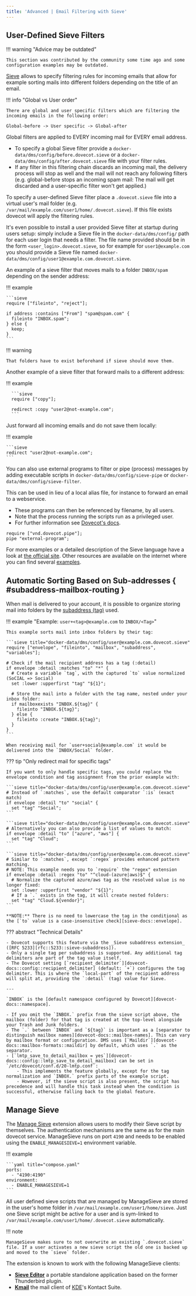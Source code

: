 ```yaml
---
title: 'Advanced | Email Filtering with Sieve'
---
```


## User-Defined Sieve Filters

!!! warning "Advice may be outdated"

    This section was contributed by the community some time ago and some configuration examples may be outdated.

[Sieve][sieve-info] allows to specify filtering rules for incoming emails that allow for example sorting mails into different folders depending on the title of an email.

!!! info "Global vs User order"

    There are global and user specific filters which are filtering the incoming emails in the following order:

    Global-before -> User specific -> Global-after

Global filters are applied to EVERY incoming mail for EVERY email address.

- To specify a global Sieve filter provide a `docker-data/dms/config/before.dovecot.sieve` or a `docker-data/dms/config/after.dovecot.sieve` file with your filter rules.
- If any filter in this filtering chain discards an incoming mail, the delivery process will stop as well and the mail will not reach any following filters (e.g. global-before stops an incoming spam mail: The mail will get discarded and a user-specific filter won't get applied.)

To specify a user-defined Sieve filter place a `.dovecot.sieve` file into a virtual user's mail folder (e.g. `/var/mail/example.com/user1/home/.dovecot.sieve`). If this file exists dovecot will apply the filtering rules.

It's even possible to install a user provided Sieve filter at startup during users setup: simply include a Sieve file in the `docker-data/dms/config/` path for each user login that needs a filter. The file name provided should be in the form `<user_login>.dovecot.sieve`, so for example for `user1@example.com` you should provide a Sieve file named `docker-data/dms/config/user1@example.com.dovecot.sieve`.

An example of a sieve filter that moves mails to a folder `INBOX/spam` depending on the sender address:

!!! example

    ```sieve
    require ["fileinto", "reject"];

    if address :contains ["From"] "spam@spam.com" {
      fileinto "INBOX.spam";
    } else {
      keep;
    }
    ```

!!! warning

    That folders have to exist beforehand if sieve should move them.

Another example of a sieve filter that forward mails to a different address:

!!! example

      ```sieve
      require ["copy"];

      redirect :copy "user2@not-example.com";
      ```

Just forward all incoming emails and do not save them locally:

!!! example

    ```sieve
    redirect "user2@not-example.com";
    ```

You can also use external programs to filter or pipe (process) messages by adding executable scripts in `docker-data/dms/config/sieve-pipe` or `docker-data/dms/config/sieve-filter`.

This can be used in lieu of a local alias file, for instance to forward an email to a webservice.

- These programs can then be referenced by filename, by all users.
- Note that the process running the scripts run as a privileged user.
- For further information see [Dovecot's docs][dovecot-docs::sieve-pipe].

```sieve
require ["vnd.dovecot.pipe"];
pipe "external-program";
```

For more examples or a detailed description of the Sieve language have a look at [the official site][sieve-info::examples]. Other resources are available on the internet where you can find several [examples][third-party::sieve-examples].

[dovecot-docs::sieve-pipe]: https://doc.dovecot.org/configuration_manual/sieve/plugins/extprograms/#pigeonhole-plugin-extprograms
[sieve-info]: http://sieve.info/
[sieve-info::examples]: http://sieve.info/examplescripts
[third-party::sieve-examples]: https://support.tigertech.net/sieve#sieve-example-rules-jmp

## Automatic Sorting Based on Sub-addresses { #subaddress-mailbox-routing }

When mail is delivered to your account, it is possible to organize storing mail into folders by the [subaddress (tag)][docs::accounts-subaddressing] used.

!!! example "Example: `user+<tag>@example.com` to `INBOX/<Tag>`"

    This example sorts mail into inbox folders by their tag:

    ```sieve title="docker-data/dms/config/user@example.com.dovecot.sieve"
    require ["envelope", "fileinto", "mailbox", "subaddress", "variables"];

    # Check if the mail recipient address has a tag (:detail)
    if envelope :detail :matches "to" "*" {
      # Create a variable `tag`, with the captured `to` value normalized (SoCIAL => Social)
      set :lower :upperfirst "tag" "${1}";

      # Store the mail into a folder with the tag name, nested under your inbox folder:
      if mailboxexists "INBOX.${tag}" {
        fileinto "INBOX.${tag}";
      } else {
        fileinto :create "INBOX.${tag}";
      }
    }
    ```

    When receiving mail for `user+social@example.com` it would be delivered into the `INBOX/Social` folder.

??? tip "Only redirect mail for specific tags"

    If you want to only handle specific tags, you could replace the envelope condition and tag assignment from the prior example with:

    ```sieve title="docker-data/dms/config/user@example.com.dovecot.sieve"
    # Instead of `:matches`, use the default comparator `:is` (exact match)
    if envelope :detail "to" "social" {
      set "tag" "Social";
    ```

    ```sieve title="docker-data/dms/config/user@example.com.dovecot.sieve"
    # Alternatively you can also provide a list of values to match:
    if envelope :detail "to" ["azure", "aws"] {
      set "tag" "Cloud";
    ```

    ```sieve title="docker-data/dms/config/user@example.com.dovecot.sieve"
    # Similar to `:matches`, except `:regex` provides enhanced pattern matching.
    # NOTE: This example needs you to `require` the "regex" extension
    if envelope :detail :regex "to" "^cloud-(azure|aws)$" {
      # Normalize the captured azure/aws tag as the resolved value is no longer fixed:
      set :lower :upperfirst "vendor" "${1}";
      # If a `.` exists in the tag, it will create nested folders:
      set "tag" "Cloud.${vendor}";
    ```

    **NOTE:** There is no need to lowercase the tag in the conditional as the [`to` value is a case-insensitive check][sieve-docs::envelope].

??? abstract "Technical Details"

    - Dovecot supports this feature via the _Sieve subaddress extension_ ([RFC 5233][rfc::5233::sieve-subaddress]).
    - Only a single tag per subaddress is supported. Any additional tag delimiters are part of the tag value itself.
    - The Dovecot setting [`recipient_delimiter`][dovecot-docs::config::recipient_delimiter] (default: `+`) configures the tag delimiter. This is where the `local-part` of the recipient address will split at, providing the `:detail` (tag) value for Sieve.

    ---

    `INBOX` is the [default namespace configured by Dovecot][dovecot-docs::namespace].

    - If you omit the `INBOX.` prefix from the sieve script above, the mailbox (folder) for that tag is created at the top-level alongside your Trash and Junk folders.
    - The `.` between `INBOX` and `${tag}` is important as a [separator to distinguish mailbox names][dovecot-docs::mailbox-names]. This can vary by mailbox format or configuration. DMS uses [`Maildir`][dovecot-docs::mailbox-formats::maildir] by default, which uses `.` as the separator.
    - [`lmtp_save_to_detail_mailbox = yes`][dovecot-docs::config::lmtp_save_to_detail_mailbox] can be set in `/etc/dovecot/conf.d/20-lmtp.conf`:
        - This implements the feature globally, except for the tag normalization and `INBOX.` prefix parts of the example script.
        - However, if the sieve script is also present, the script has precedence and will handle this task instead when the condition is successful, otherwise falling back to the global feature.

## Manage Sieve

The [Manage Sieve](https://doc.dovecot.org/admin_manual/pigeonhole_managesieve_server/) extension allows users to modify their Sieve script by themselves. The authentication mechanisms are the same as for the main dovecot service. ManageSieve runs on port `4190` and needs to be enabled using the `ENABLE_MANAGESIEVE=1` environment variable.

!!! example

    ```yaml title="compose.yaml"
    ports:
      - "4190:4190"
    environment:
      - ENABLE_MANAGESIEVE=1
    ```

All user defined sieve scripts that are managed by ManageSieve are stored in the user's home folder in `/var/mail/example.com/user1/home/sieve`. Just one Sieve script might be active for a user and is sym-linked to `/var/mail/example.com/user1/home/.dovecot.sieve` automatically.

!!! note

    ManageSieve makes sure to not overwrite an existing `.dovecot.sieve` file. If a user activates a new sieve script the old one is backed up and moved to the `sieve` folder.

The extension is known to work with the following ManageSieve clients:

- **[Sieve Editor](https://github.com/thsmi/sieve)**  a portable standalone application based on the former Thunderbird plugin.
- **[Kmail](https://kontact.kde.org/components/kmail/)**  the mail client of [KDE](https://kde.org/)'s Kontact Suite.

[docs::accounts-subaddressing]: ../account-management/overview.md#sub-addressing

[dovecot-docs::namespace]: https://doc.dovecot.org/configuration_manual/namespace/
[dovecot-docs::mailbox-names]: https://doc.dovecot.org/configuration_manual/sieve/usage/#mailbox-names
[dovecot-docs::mailbox-formats::maildir]: https://doc.dovecot.org/admin_manual/mailbox_formats/maildir/#maildir-mbox-format
[dovecot-docs::config::lmtp_save_to_detail_mailbox]: https://doc.dovecot.org/settings/core/#core_setting-lmtp_save_to_detail_mailbox
[dovecot-docs::config::recipient_delimiter]: https://doc.dovecot.org/settings/core/#core_setting-recipient_delimiter

[rfc::5233::sieve-subaddress]: https://datatracker.ietf.org/doc/html/rfc5233
[sieve-docs::envelope]: https://thsmi.github.io/sieve-reference/en/test/core/envelope.html
